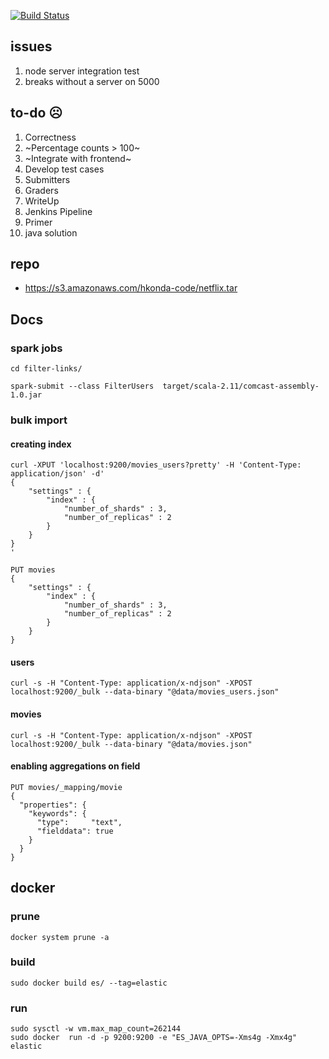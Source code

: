 [![Build Status](https://travis-ci.com/harsha-konda/news-app.svg?token=rDtgdJpvq2dsfcM9RHLT&branch=master)](https://travis-ci.com/harsha-konda/news-app)

## issues
1. node server integration test
2. breaks without a server on 5000

## to-do ☹
1. Correctness
2. ~Percentage counts > 100~
3. ~Integrate with frontend~
4. Develop test cases
5. Submitters
6. Graders
7. WriteUp
8. Jenkins Pipeline
9. Primer
10. java solution

## repo
- https://s3.amazonaws.com/hkonda-code/netflix.tar

## Docs
### spark jobs
```
cd filter-links/
```
```
spark-submit --class FilterUsers  target/scala-2.11/comcast-assembly-1.0.jar
```

### bulk import
#### creating index
```
curl -XPUT 'localhost:9200/movies_users?pretty' -H 'Content-Type: application/json' -d'
{
    "settings" : {
        "index" : {
            "number_of_shards" : 3,
            "number_of_replicas" : 2
        }
    }
}
'

PUT movies
{
    "settings" : {
        "index" : {
            "number_of_shards" : 3,
            "number_of_replicas" : 2
        }
    }
}
```

#### users
```
curl -s -H "Content-Type: application/x-ndjson" -XPOST localhost:9200/_bulk --data-binary "@data/movies_users.json"

```

#### movies
```
curl -s -H "Content-Type: application/x-ndjson" -XPOST localhost:9200/_bulk --data-binary "@data/movies.json"

```

#### enabling aggregations on field
```
PUT movies/_mapping/movie
{
  "properties": {
    "keywords": {
      "type":     "text",
      "fielddata": true
    }
  }
}
```

## docker
### prune
```
docker system prune -a
```

### build
```
sudo docker build es/ --tag=elastic
```
### run
```
sudo sysctl -w vm.max_map_count=262144
sudo docker  run -d -p 9200:9200 -e "ES_JAVA_OPTS=-Xms4g -Xmx4g" elastic
```